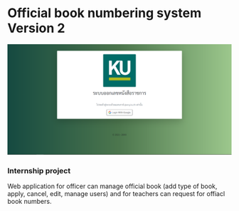 # Official book numbering system Version 2

<img src="/img/cover.png" />

### Internship project
Web application for officer can manage official book (add type of book, apply, cancel, edit, manage users) and for teachers can request for offiacl book numbers.


